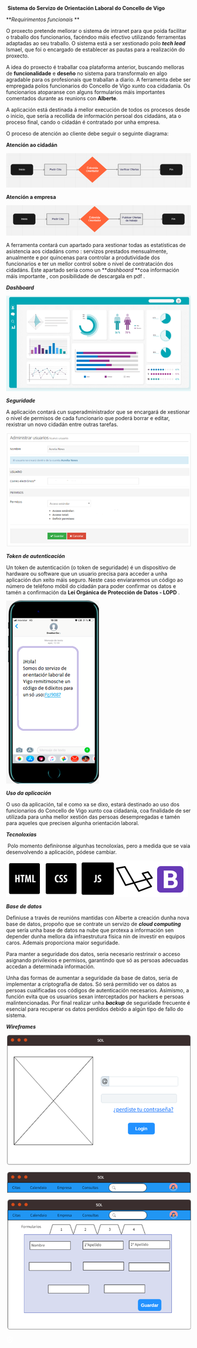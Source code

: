 ​								

​								**Sistema do Servizo de Orientación Laboral do Concello de Vigo**



***Requirimentos funcionais* **

O proxecto pretende mellorar o sistema de intranet para que poida facilitar o traballo dos funcionarios, facéndoo máis efectivo utilizando ferramentas adaptadas ao seu traballo. O sistema está a ser xestionado polo ***tech lead*** Ismael, que foi o encargado de establecer as pautas para a realización do proxecto.

A idea do proxecto é traballar coa plataforma anterior, buscando melloras de **funcionalidade** e **deseño** no sistema para transformalo en algo agradable para os profesionais que traballan a diario. A ferramenta debe ser empregada polos funcionarios do Concello de Vigo xunto coa cidadania. Os funcionarios atoparanse con alguns formularios máis importantes comentados durante as reunions con **Alberte**. 

A aplicación está destinada á mellor execución de todos os procesos desde o inicio, que sería a recollida de información persoal dos cidadáns, ata o proceso final, cando o cidadán é contratado por unha empresa.



O proceso de atención ao cliente debe seguir o seguinte diagrama:

**Atención ao cidadán**

![image-20220606110034606](/assets/img/image-20220606110034606.png)

 **Atención a empresa**

![image-20220606110416706](/assets/img/image-20220606110416706.png)



A ferramenta contará cun apartado para xestionar todas as estatísticas de asistencia aos cidadáns como :  servizos prestados mensualmente, anualmente e por quincenas para controlar a produtividade dos funcionarios  e ter un mellor control sobre o nivel de contratación dos cidadáns. Este apartado sería como un ***dashboard* **coa información máis importante , con posibilidade de descargala en pdf .









***Dashboard***

![image-20220607082055503](/assets/img/image-20220607082055503.png)



***Seguridade***

A aplicación contará cun superadministrador que se encargará de xestionar o nivel de permisos de cada funcionario que poderá borrar e editar, rexistrar un novo cidadán entre outras tarefas.



![image-20220607085404319](/assets/img/image-20220607085404319.png)









***Token de autenticación*** 

Un token de autenticación (o token de seguridade) é un dispositivo de hardware ou software que un usuario precisa para acceder a unha aplicación  dun xeito máis seguro. Neste caso  enviararemos un código ao número de teléfono móbil do cidadán para poder confirmar os datos  e tamén a confirmación da **Lei Orgánica de Protección de Datos - LOPD** .



![image-20220606124546472](/assets/img/image-20220606124546472.png)





***Uso da aplicación***

O uso da aplicación, tal e como xa se dixo, estará destinado ao uso dos funcionarios do Concello de Vigo xunto coa cidadanía, coa finalidade de ser utilizada para unha mellor xestión das persoas desempregadas e tamén para aqueles que precisen algunha orientación laboral.  



***Tecnoloxías***

​	Polo momento definíronse algunhas tecnoloxías, pero a medida que se vaia desenvolvendo a aplicación, pódese cambiar.

![image-20220607093406282](/assets/img/image-20220607093406282.png)![image-20220607093424236](/assets/img/image-20220607093424236.png)![image-20220607093506100](/assets/img/image-20220607093524371.png)![image-20220607095710803](/assets/img/image-20220607095710803.png)![image-20220607095801806](/assets/img/image-20220607095801806.png)



***Base de datos***

Definiuse a través de reunións mantidas con Alberte a creación dunha nova base de datos,  propoño que se contrate un servizo de ***cloud computing*** que sería unha base de datos na nube que protexa a  información sen depender dunha mellora da infraestrutura física nin de investir en equipos caros. Ademais proporciona maior seguridade.

Para manter a seguridade dos datos, seria necesario restrinxir o acceso asignando privilexios e permisos, garantindo que só as persoas adecuadas accedan a determinada información.

Unha das formas de aumentar a seguridade da base de datos, seria de  implementar a criptografia de datos.  Só será permitido ver os datos as persoas cualificadas cos códigos de autenticación necesarios. Asimismo, a función evita que os usuarios sexan interceptados por hackers e persoas malintencionadas.  Por final realizar unha ***backup*** de seguridade frecuente é esencial para recuperar os datos perdidos debido a algún tipo de fallo do sistema.



***Wireframes***



![image-20220608100038068](/assets/img/image-20220608100038068.png)

![image-20220608102321224](/assets/img/image-20220608102321224.png)





![image-20220608103245247](/assets/img/image-20220608103245247.png)











![Community Verified icon](data:image/png;base64,iVBORw0KGgoAAAANSUhEUgAAABQAAAAUCAQAAAAngNWGAAABDUlEQVR4AYXRgUZDYRjH4TegFTKgpEqiFJgoWAoMEQGBgBboChaaAKxLKAhAhQqAdAmpBIQolkCFqp2nITvNKXuA7+/Hhzey5OWjE4Nq3rzY1f9/NGHPB549492+8Ww060iCS2XdctZdI3GsECmb+HJoIX6x6EgDm+lURTH+YB7V9nAqE5WNme4YKuOiY6iMe6PaQxUUIuTbswgFVNJwA8sO3Bn6yR6bWZMSNtJwDtuWfHpQxaPx9C9zadil7jrCigbq6UXceNIVKTWUIqypm2ytJdTiNyNeXclF6GttOVfeDEc7qzjR23r3OMFqZKng1kw0mXGLrfibHTScOZWgGv9TdC6ROFeMTgwYiIxvJzMRWQbeGZUAAAAASUVORK5CYII=)











